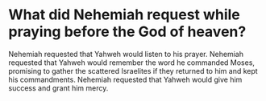 # What did Nehemiah request while praying before the God of heaven?

Nehemiah requested that Yahweh would listen to his prayer. Nehemiah requested that Yahweh would remember the word he commanded Moses, promising to gather the scattered Israelites if they returned to him and kept his commandments. Nehemiah requested that Yahweh would give him success and grant him mercy.
